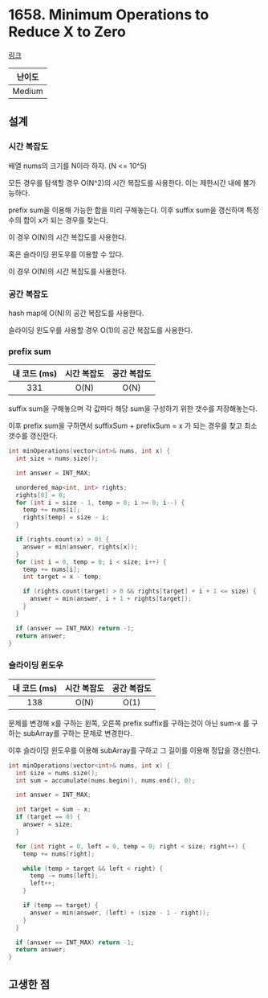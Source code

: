 # 1658. Minimum Operations to Reduce X to Zero

[링크](https://leetcode.com/problems/minimum-operations-to-reduce-x-to-zero/)

| 난이도 |
| :----: |
| Medium |

## 설계

### 시간 복잡도

배열 nums의 크기를 N이라 하자. (N <= 10^5)

모든 경우를 탐색할 경우 O(N^2)의 시간 복잡도를 사용한다. 이는 제한시간 내에 불가능하다.

prefix sum을 이용해 가능한 합을 미리 구해놓는다. 이후 suffix sum을 갱신하며 특정 수의 합이 x가 되는 경우를 찾는다.

이 경우 O(N)의 시간 복잡도를 사용한다.

혹은 슬라이딩 윈도우를 이용할 수 있다.

이 경우 O(N)의 시간 복잡도를 사용한다.

### 공간 복잡도

hash map에 O(N)의 공간 복잡도를 사용한다.

슬라이딩 윈도우를 사용할 경우 O(1)의 공간 복잡도를 사용한다.

### prefix sum

| 내 코드 (ms) | 시간 복잡도 | 공간 복잡도 |
| :----------: | :---------: | :---------: |
|     331      |    O(N)     |    O(N)     |

suffix sum을 구해놓으며 각 값마다 해당 sum을 구성하기 위한 갯수를 저장해놓는다.

이후 prefix sum을 구하면서 suffixSum + prefixSum = x 가 되는 경우를 찾고 최소 갯수를 갱신한다.

```cpp
int minOperations(vector<int>& nums, int x) {
  int size = nums.size();

  int answer = INT_MAX;

  unordered_map<int, int> rights;
  rights[0] = 0;
  for (int i = size - 1, temp = 0; i >= 0; i--) {
    temp += nums[i];
    rights[temp] = size - i;
  }

  if (rights.count(x) > 0) {
    answer = min(answer, rights[x]);
  }
  for (int i = 0, temp = 0; i < size; i++) {
    temp += nums[i];
    int target = x - temp;

    if (rights.count(target) > 0 && rights[target] + i + 1 <= size) {
      answer = min(answer, i + 1 + rights[target]);
    }
  }

  if (answer == INT_MAX) return -1;
  return answer;
}
```

### 슬라이딩 윈도우

| 내 코드 (ms) | 시간 복잡도 | 공간 복잡도 |
| :----------: | :---------: | :---------: |
|     138      |    O(N)     |    O(1)     |

문제를 변경해 x를 구하는 왼쪽, 오른쪽 prefix suffix를 구하는것이 아닌 sum-x 를 구하는 subArray를 구하는 문제로 변경한다.

이후 슬라이딩 윈도우를 이용해 subArray를 구하고 그 길이를 이용해 정답을 갱신한다.

```cpp
int minOperations(vector<int>& nums, int x) {
  int size = nums.size();
  int sum = accumulate(nums.begin(), nums.end(), 0);

  int answer = INT_MAX;

  int target = sum - x;
  if (target == 0) {
    answer = size;
  }

  for (int right = 0, left = 0, temp = 0; right < size; right++) {
    temp += nums[right];

    while (temp > target && left < right) {
      temp -= nums[left];
      left++;
    }

    if (temp == target) {
      answer = min(answer, (left) + (size - 1 - right));
    }
  }

  if (answer == INT_MAX) return -1;
  return answer;
}
```

## 고생한 점
